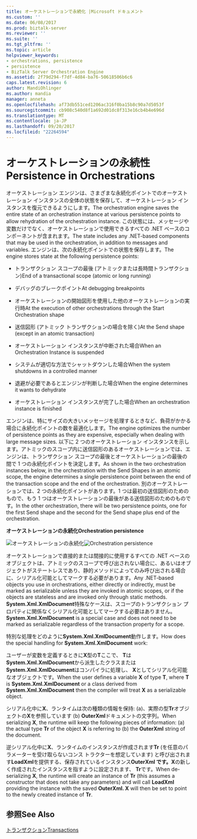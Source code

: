 ```yaml
---
title: オーケストレーションで永続化 |Microsoft ドキュメント
ms.custom: ''
ms.date: 06/08/2017
ms.prod: biztalk-server
ms.reviewer: ''
ms.suite: ''
ms.tgt_pltfrm: ''
ms.topic: article
helpviewer_keywords:
- orchestrations, persistence
- persistence
- BizTalk Server Orchestration Engine
ms.assetid: 2f79d294-f7df-4d84-ba76-50618506b6c6
caps.latest.revision: 6
author: MandiOhlinger
ms.author: mandia
manager: anneta
ms.openlocfilehash: af73db551ced1206ac316f0ba15b8c90a7d5053f
ms.sourcegitcommit: cb908c540d8f1a692d01dc8f313e16cb4b4e696d
ms.translationtype: MT
ms.contentlocale: ja-JP
ms.lasthandoff: 09/20/2017
ms.locfileid: "22264594"
---
```

# <a name="persistence-in-orchestrations"></a><span data-ttu-id="fe129-102">オーケストレーションの永続性</span><span class="sxs-lookup"><span data-stu-id="fe129-102">Persistence in Orchestrations</span></span>
<span data-ttu-id="fe129-103">オーケストレーション エンジンは、さまざまな永続化ポイントでのオーケストレーション インスタンスの全体の状態を保存して、オーケストレーション インスタンスを復元できるようにします。</span><span class="sxs-lookup"><span data-stu-id="fe129-103">The orchestration engine saves the entire state of an orchestration instance at various persistence points to allow rehydration of the orchestration instance.</span></span> <span data-ttu-id="fe129-104">この状態には、メッセージや変数だけでなく、オーケストレーションで使用できるすべての .NET ベースのコンポーネントが含まれます。</span><span class="sxs-lookup"><span data-stu-id="fe129-104">The state includes any .NET-based components that may be used in the orchestration, in addition to messages and variables.</span></span> <span data-ttu-id="fe129-105">エンジンは、次の永続化ポイントでの状態を保存します。</span><span class="sxs-lookup"><span data-stu-id="fe129-105">The engine stores state at the following persistence points:</span></span>  
  
-   <span data-ttu-id="fe129-106">トランザクション スコープの最後 (アトミックまたは長時間トランザクション)</span><span class="sxs-lookup"><span data-stu-id="fe129-106">End of a transactional scope (atomic or long running)</span></span>  
  
-   <span data-ttu-id="fe129-107">デバッグのブレークポイント</span><span class="sxs-lookup"><span data-stu-id="fe129-107">At debugging breakpoints</span></span>  
  
-   <span data-ttu-id="fe129-108">オーケストレーションの開始図形を使用した他のオーケストレーションの実行時</span><span class="sxs-lookup"><span data-stu-id="fe129-108">At the execution of other orchestrations through the Start Orchestration shape</span></span>  
  
-   <span data-ttu-id="fe129-109">送信図形 (アトミック トランザクションの場合を除く)</span><span class="sxs-lookup"><span data-stu-id="fe129-109">At the Send shape (except in an atomic transaction)</span></span>  
  
-   <span data-ttu-id="fe129-110">オーケストレーション インスタンスが中断された場合</span><span class="sxs-lookup"><span data-stu-id="fe129-110">When an Orchestration Instance is suspended</span></span>  
  
-   <span data-ttu-id="fe129-111">システムが適切な方法でシャットダウンした場合</span><span class="sxs-lookup"><span data-stu-id="fe129-111">When the system shutdowns in a controlled manner</span></span>  
  
-   <span data-ttu-id="fe129-112">退避が必要であるとエンジンが判断した場合</span><span class="sxs-lookup"><span data-stu-id="fe129-112">When the engine determines it wants to dehydrate</span></span>  
  
-   <span data-ttu-id="fe129-113">オーケストレーション インスタンスが完了した場合</span><span class="sxs-lookup"><span data-stu-id="fe129-113">When an orchestration instance is finished</span></span>  
  
 <span data-ttu-id="fe129-114">エンジンは、特にサイズの大きいメッセージを処理するときなど、負荷がかかる場合に永続化ポイントの数を最適化します。</span><span class="sxs-lookup"><span data-stu-id="fe129-114">The engine optimizes the number of persistence points as they are expensive, especially when dealing with large message sizes.</span></span> <span data-ttu-id="fe129-115">以下に 2 つのオーケストレーション インスタンスを示します。アトミックのスコープ内に送信図形のあるオーケストレーションでは、エンジンは、トランザクション スコープの最後とオーケストレーションの最後の間で 1 つの永続化ポイントを決定します。</span><span class="sxs-lookup"><span data-stu-id="fe129-115">As shown in the two orchestration instances below, in the orchestration with the Send Shapes in an atomic scope, the engine determines a single persistence point between the end of the transaction scope and the end of the orchestration.</span></span> <span data-ttu-id="fe129-116">別のオーケストレーションでは、2 つの永続化ポイントがあります。1 つは最初の送信図形のためのもので、もう 1 つはオーケストレーションの最後がある送信図形のためのものです。</span><span class="sxs-lookup"><span data-stu-id="fe129-116">In the other orchestration, there will be two persistence points, one for the first Send shape and the second for the Send shape plus end of the orchestration.</span></span>  
  
 <span data-ttu-id="fe129-117">**オーケストレーションの永続化**</span><span class="sxs-lookup"><span data-stu-id="fe129-117">**Orchestration persistence**</span></span>  
  
 <span data-ttu-id="fe129-118">![オーケストレーションの永続化](../core/media/bts-trans-orch-fig2.gif "BTS_Trans_Orch_Fig2")</span><span class="sxs-lookup"><span data-stu-id="fe129-118">![Orchestration persistence](../core/media/bts-trans-orch-fig2.gif "BTS_Trans_Orch_Fig2")</span></span>  
  
 <span data-ttu-id="fe129-119">オーケストレーションで直接的または間接的に使用するすべての .NET ベースのオブジェクトは、アトミックのスコープで呼び出されない場合に、あるいはオブジェクトがステートレスであり、静的メソッドによってのみ呼び出される場合に、シリアル化可能としてマークする必要があります。</span><span class="sxs-lookup"><span data-stu-id="fe129-119">Any .NET-based objects you use in orchestrations, either directly or indirectly, must be marked as serializable unless they are invoked in atomic scopes, or if the objects are stateless and are invoked only through static methods.</span></span> <span data-ttu-id="fe129-120">**System.Xml.XmlDocument**特殊なケースは、スコープのトランザクション プロパティに関係なくシリアル化可能としてマークする必要はありません。</span><span class="sxs-lookup"><span data-stu-id="fe129-120">**System.Xml.XmlDocument** is a special case and does not need to be marked as serializable regardless of the transaction property for a scope.</span></span>  
  
 <span data-ttu-id="fe129-121">特別な処理をどのように**System.Xml.XmlDocument**動作します。</span><span class="sxs-lookup"><span data-stu-id="fe129-121">How does the special handling for **System.Xml.XmlDocument** work:</span></span>  
  
 <span data-ttu-id="fe129-122">ユーザーが変数を定義するときに**X**型の**T**ここで、 **T**は**System.Xml.XmlDocument**から派生したクラスまたは**System.Xml.XmlDocument**はコンパイラに処理し、 **X**としてシリアル化可能なオブジェクトです。</span><span class="sxs-lookup"><span data-stu-id="fe129-122">When the user defines a variable **X** of type **T**, where **T** is **System.Xml.XmlDocument** or a class derived from **System.Xml.XmlDocument** then the compiler will treat **X** as a serializable object.</span></span>  
  
 <span data-ttu-id="fe129-123">シリアル化中に**X**、ランタイムは次の種類の情報を保持: (a)、実際の型**Tr**オブジェクトの**X**を参照しています (b) **OuterXml**ドキュメントの文字列。</span><span class="sxs-lookup"><span data-stu-id="fe129-123">When serializing **X**, the runtime will keep the following pieces of information: (a) the actual type **Tr** of the object **X** is referring to (b) the **OuterXml** string of the document.</span></span>  
  
 <span data-ttu-id="fe129-124">逆シリアル化中に**X**、ランタイムのインスタンスが作成されます**Tr** (を任意のパラメーターを受け取らないコンス トラクターを想定しています) と呼び出されます**LoadXml**を提供する、保存されているインスタンス**OuterXml です。X**の新しく作成されたインスタンスを指すように設定されます、 **Tr**です。</span><span class="sxs-lookup"><span data-stu-id="fe129-124">When de-serializing **X**, the runtime will create an instance of **Tr** (this assumes a constructor that does not take any parameters) and will call **LoadXml** providing the instance with the saved **OuterXml.  X** will then be set to point to the newly created instance of **Tr**.</span></span>  
  
## <a name="see-also"></a><span data-ttu-id="fe129-125">参照</span><span class="sxs-lookup"><span data-stu-id="fe129-125">See Also</span></span>  
 [<span data-ttu-id="fe129-126">トランザクション</span><span class="sxs-lookup"><span data-stu-id="fe129-126">Transactions</span></span>](../core/transactions.md)